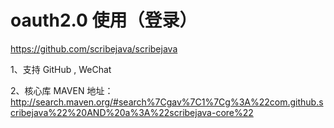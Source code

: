 
# oauth2.0 使用（登录）

https://github.com/scribejava/scribejava

1、支持 GitHub , WeChat

2、核心库 MAVEN 地址：
http://search.maven.org/#search%7Cgav%7C1%7Cg%3A%22com.github.scribejava%22%20AND%20a%3A%22scribejava-core%22


